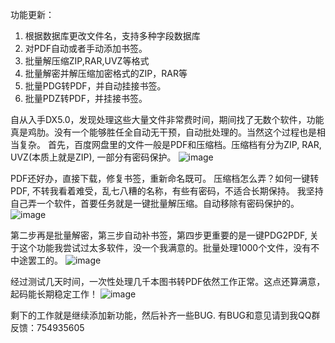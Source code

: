 功能更新：
1. 根据数据库更改文件名，支持多种字段数据库
2. 对PDF自动或者手动添加书签。
3. 批量解压缩ZIP,RAR,UVZ等格式
4. 批量解密并解压缩加密格式的ZIP，RAR等
5. 批量PDG转PDF，并自动挂接书签。
6. 批量PDZ转PDF，并挂接书签。



自从入手DX5.0，发现处理这些大量文件非常费时间，期间找了无数个软件，功能真是鸡肋。没有一个能够胜任全自动无干预，自动批处理的。当然这个过程也是相当复杂。
首先，百度网盘里的文件一般是PDF和压缩档。压缩档有分为ZIP, RAR, UVZ(本质上就是ZIP), 一部分有密码保护。
![image](https://github.com/ITBBOOK/-/assets/58942695/a44d3d96-4da2-44d9-914e-c4b63a88178e)


PDF还好办，直接下载，修复书签，重新命名既可。
压缩档怎么弄？如何一键转PDF, 不转我看着难受，乱七八糟的名称，有些有密码，不适合长期保持。
我坚持自己弄一个软件，首要任务就是一键批量解压缩。自动移除有密码保护的。
![image](https://github.com/ITBBOOK/-/assets/58942695/453bc8a9-4a1d-46c6-8483-977f366457c1)

第二步再是批量解密，第三步自动补书签，第四步更重要的是一键PDG2PDF, 关于这个功能我尝试过太多软件，没一个我满意的。批量处理1000个文件，没有不中途罢工的。
![image](https://github.com/ITBBOOK/-/assets/58942695/0af817f1-4835-4542-b773-567d48ea863a)

经过测试几天时间，一次性处理几千本图书转PDF依然工作正常。这点还算满意，起码能长期稳定工作！
![image](https://github.com/ITBBOOK/-/assets/58942695/df37d621-0c09-4c8d-acb7-1dc9907b721e)

剩下的工作就是继续添加新功能，然后补齐一些BUG.
有BUG和意见请到我QQ群反馈：754935605

